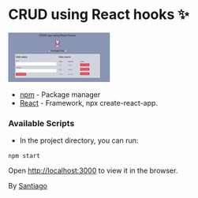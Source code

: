 # CRUD using React hooks ✨

<img src="/src/assets/img/capt.PNG" style="max-height:100px">

- [npm](https://www.npmjs.com/) - Package manager
- [React](https://es.reactjs.org/) - Framework, npx create-react-app.

### Available Scripts

- In the project directory, you can run:

```
npm start
```

Open [http://localhost:3000](http://localhost:3000) to view it in the browser.

By [Santiago](https://github.com/tikopaci)
